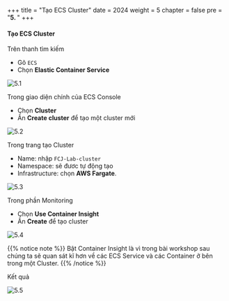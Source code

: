 +++
title = "Tạo ECS Cluster"
date = 2024
weight = 5
chapter = false
pre = "<b>5. </b>"
+++

#### Tạo ECS Cluster

Trên thanh tìm kiếm

- Gõ `ECS`
- Chọn **Elastic Container Service**

![5.1](/images/5-create-ecs-cluster/5.1.png)

Trong giao diện chính của ECS Console

- Chọn **Cluster**
- Ấn **Create cluster** để tạo một cluster mới

![5.2](/images/5-create-ecs-cluster/5.2.png)

Trong trang tạo Cluster

- Name: nhập `FCJ-Lab-cluster`
- Namespace: sẽ đươc tự động tạo
- Infrastructure: chọn **AWS Fargate**.

![5.3](/images/5-create-ecs-cluster/5.3.png)

Trong phần Monitoring

- Chọn **Use Container Insight**
- Ấn **Create** để tạo cluster

![5.4](/images/5-create-ecs-cluster/5.4.png)

{{% notice note %}}
Bật Container Insight là vì trong bài workshop sau chúng ta sẽ quan sát kĩ hơn về các ECS Service và các Container ở bên trong một Cluster.
{{% /notice %}}

Kết quả

![5.5](/images/5-create-ecs-cluster/5.5.png)
